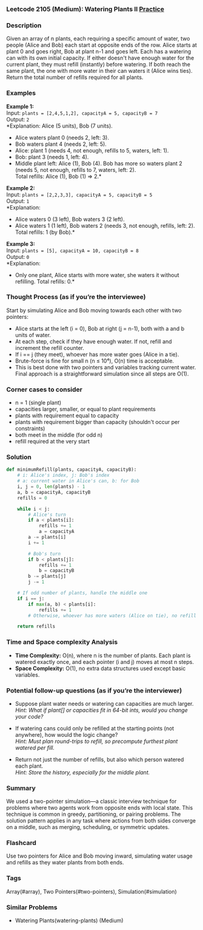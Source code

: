 ### Leetcode 2105 (Medium): Watering Plants II [Practice](https://leetcode.com/problems/watering-plants-ii)

### Description  
Given an array of n plants, each requiring a specific amount of water, two people (Alice and Bob) each start at opposite ends of the row. Alice starts at plant 0 and goes right, Bob at plant n-1 and goes left. Each has a watering can with its own initial capacity. If either doesn't have enough water for the current plant, they must refill (instantly) before watering. If both reach the same plant, the one with more water in their can waters it (Alice wins ties). Return the total number of refills required for all plants.

### Examples  

**Example 1:**  
Input: `plants = [2,4,5,1,2], capacityA = 5, capacityB = 7`  
Output: `2`  
*Explanation: Alice (5 units), Bob (7 units).  
- Alice waters plant 0 (needs 2, left: 3).  
- Bob waters plant 4 (needs 2, left: 5).  
- Alice: plant 1 (needs 4, not enough, refills to 5, waters, left: 1).  
- Bob: plant 3 (needs 1, left: 4).  
- Middle plant left: Alice (1), Bob (4). Bob has more so waters plant 2 (needs 5, not enough, refills to 7, waters, left: 2).  
Total refills: Alice (1), Bob (1) ⇒ 2.*  

**Example 2:**  
Input: `plants = [2,2,3,3], capacityA = 5, capacityB = 5`  
Output: `1`  
*Explanation:  
- Alice waters 0 (3 left), Bob waters 3 (2 left).  
- Alice waters 1 (1 left), Bob waters 2 (needs 3, not enough, refills, left: 2).  
Total refills: 1 (by Bob).*

**Example 3:**  
Input: `plants = [5], capacityA = 10, capacityB = 8`  
Output: `0`  
*Explanation:  
- Only one plant, Alice starts with more water, she waters it without refilling. Total refills: 0.*

### Thought Process (as if you’re the interviewee)  
Start by simulating Alice and Bob moving towards each other with two pointers:
- Alice starts at the left (i = 0), Bob at right (j = n-1), both with a and b units of water.
- At each step, check if they have enough water. If not, refill and increment the refill counter.
- If i == j (they meet), whoever has more water goes (Alice in a tie).
- Brute-force is fine for small n (n ≤ 10⁴), O(n) time is acceptable.
- This is best done with two pointers and variables tracking current water.  
Final approach is a straightforward simulation since all steps are O(1).

### Corner cases to consider  
- n = 1 (single plant)
- capacities larger, smaller, or equal to plant requirements
- plants with requirement equal to capacity
- plants with requirement bigger than capacity (shouldn't occur per constraints)
- both meet in the middle (for odd n)
- refill required at the very start

### Solution

```python
def minimumRefill(plants, capacityA, capacityB):
    # i: Alice's index, j: Bob's index
    # a: current water in Alice's can, b: for Bob
    i, j = 0, len(plants) - 1
    a, b = capacityA, capacityB
    refills = 0

    while i < j:
        # Alice's turn
        if a < plants[i]:
            refills += 1
            a = capacityA
        a -= plants[i]
        i += 1

        # Bob's turn
        if b < plants[j]:
            refills += 1
            b = capacityB
        b -= plants[j]
        j -= 1

    # If odd number of plants, handle the middle one
    if i == j:
        if max(a, b) < plants[i]:
            refills += 1
        # Otherwise, whoever has more waters (Alice on tie), no refill needed

    return refills
```

### Time and Space complexity Analysis  

- **Time Complexity:** O(n), where n is the number of plants. Each plant is watered exactly once, and each pointer (i and j) moves at most n steps.
- **Space Complexity:** O(1), no extra data structures used except basic variables.

### Potential follow-up questions (as if you’re the interviewer)  

- Suppose plant water needs or watering can capacities are much larger.  
  *Hint: What if plant[] or capacities fit in 64-bit ints, would you change your code?*

- If watering cans could only be refilled at the starting points (not anywhere), how would the logic change?  
  *Hint: Must plan round-trips to refill, so precompute furthest plant watered per fill.*

- Return not just the number of refills, but also which person watered each plant.  
  *Hint: Store the history, especially for the middle plant.*

### Summary
We used a two-pointer simulation—a classic interview technique for problems where two agents work from opposite ends with local state. This technique is common in greedy, partitioning, or pairing problems. The solution pattern applies in any task where actions from both sides converge on a middle, such as merging, scheduling, or symmetric updates.


### Flashcard
Use two pointers for Alice and Bob moving inward, simulating water usage and refills as they water plants from both ends.

### Tags
Array(#array), Two Pointers(#two-pointers), Simulation(#simulation)

### Similar Problems
- Watering Plants(watering-plants) (Medium)